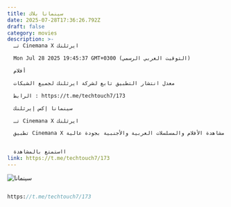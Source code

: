```yaml
---
title: سينمانا بلاك
date: 2025-07-28T17:36:26.792Z
draft: false
category: movies
description: >-
  تـ Cinemana X ايرثلنك

  Mon Jul 28 2025 19:45:37 GMT+0300 (التوقيت العربي الرسمي)

  أفلام

  معدل انتشار التطبيق تابع لشركة ايرثلنك لجميع الشبكات

  الرابط : https://t.me/techtouch7/173

  سينمانا إكس إيرثلنك

  تـ Cinemana X ايرثلنك

  تطبيق Cinemana X هو واحد من أفضل تطبيقات مشاهدة الأفلام والمسلسلات العربية والأجنبية بجودة عالية.


  ااستمتع بالمشاهدة
link: https://t.me/techtouch7/173
---
```

![سينمانا](/images/uploads/1000109848.jpg "١")

```

```

```systemverilog
https://t.me/techtouch7/173
```